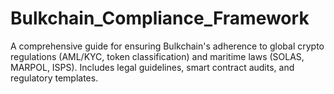 # Bulkchain_Compliance_Framework
A comprehensive guide for ensuring Bulkchain's adherence to global crypto regulations (AML/KYC, token classification) and maritime laws (SOLAS, MARPOL, ISPS). Includes legal guidelines, smart contract audits, and regulatory templates.
